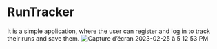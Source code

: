 # RunTracker
It is a simple application, where the user can register and log in to track their runs and save them.
![Capture d’écran 2023-02-25 à 5 12 53 PM](https://user-images.githubusercontent.com/61903161/221367476-604d8b63-f07b-46a1-b075-01eb97cd232a.png)
